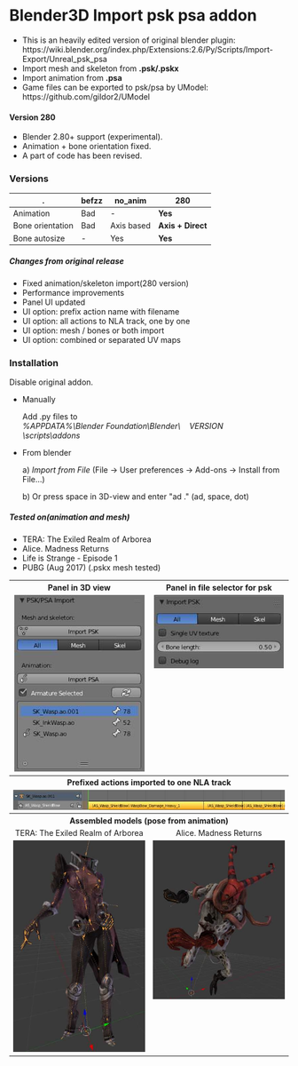 Blender3D Import psk psa addon
========================
<ul>
<li>This is an heavily edited version of original blender plugin: https://wiki.blender.org/index.php/Extensions:2.6/Py/Scripts/Import-Export/Unreal_psk_psa
<li>Import mesh and skeleton from <b>.psk/.pskx</b></li>
<li>Import animation from <b>.psa</b></li>
<li>Game files can be exported to psk/psa by UModel: 
https://github.com/gildor2/UModel</li>
</ul>
<h4>Version 280</h4>

 * Blender 2.80+ support (experimental).
 * Animation + bone orientation fixed.
 * A part of code has been revised.


<h3>Versions</h3>

. | befzz | no_anim | 280
------------ | ------ | ------- | --
Animation | Bad | - | **Yes**
Bone orientation | Bad | Axis based | **Axis + Direct**
Bone autosize | - | Yes | **Yes**

<h5>Changes from original release</h5>
<ul>
<li>Fixed animation/skeleton import(280 version)</li>
<li>Performance improvements</li>
<li>Panel UI updated</li>
<li>UI option: prefix action name with filename</li>
<li>UI option: all actions to NLA track, one by one</li>
<li>UI option: mesh / bones or both import</li>
<li>UI option: combined or separated UV maps</li>
</ul>

<h3>Installation</h3>
Disable original addon.

* Manually  

    Add .py files to  
   *%APPDATA%\Blender Foundation\Blender\\* &nbsp;&nbsp; *VERSION* &nbsp;&nbsp; *\scripts\addons* 
  
* From blender  
 
  a) *Import from File* (File -> User preferences -> Add-ons -> Install from File...)  
  
  b) Or press space in 3D-view and enter "ad ." (ad, space, dot)

<h5>Tested on(animation and mesh)</h5>
<ul>
<li>TERA: The Exiled Realm of Arborea</li>
<li>Alice. Madness Returns</li>
<li>Life is Strange - Episode 1</li>
<li>PUBG (Aug 2017) (.pskx mesh tested)</li>
</ul>

<table><tbody>
<tr><th> Panel in 3D view </th><th> Panel in file selector for psk </th></tr>
<tr>
<td valign="top" align="center"><img alt="[Panel in 3D view]" src="https://github.com/Befzz/blender3d_import_psk_psa/blob/latest/imgs/panel.jpg"/></td>
<td valign="top" align="center"><img alt="[Panel in file selector]" src="https://github.com/Befzz/blender3d_import_psk_psa/blob/latest/imgs/psk_file_options.jpg"/></td>
</tr>
<tr><th colspan="2">Prefixed actions imported to one NLA track</th></tr>
<tr><td colspan="2" valign="top" align="center"><img alt="[Panel in 3D view]" src="https://github.com/Befzz/blender3d_import_psk_psa/blob/latest/imgs/nla_track.jpg"/>
</td></tr>
<tr><th colspan="2">Assembled models (pose from animation)</th></tr>
<tr><td align="center">TERA: The Exiled Realm of Arborea</td><td align="center">Alice. Madness Returns</td></tr>
<tr><td valign="top"><img alt="[TERA: The Exiled Realm of Arborea]" src="https://github.com/Befzz/blender3d_import_psk_psa/blob/latest/imgs/tera_test.jpg"/></td>
<td valign="top"><img alt="[Alice. Madness Returns]" src="https://github.com/Befzz/blender3d_import_psk_psa/blob/latest/imgs/alice_test.jpg"/></td>
</tr></tbody></table>
